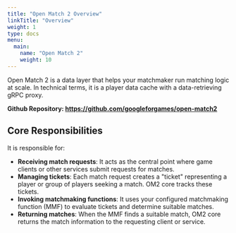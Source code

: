 ```yaml
---
title: "Open Match 2 Overview"
linkTitle: "Overview"
weight: 1
type: docs
menu:
  main:
    name: "Open Match 2"
    weight: 10
---
```


Open Match 2 is a data layer that helps your matchmaker run matching logic at scale. In technical terms, it is a player data cache with a data-retrieving gRPC proxy.

**Github Repository: https://github.com/googleforgames/open-match2**

## Core Responsibilities

It is responsible for:

- **Receiving match requests**: It acts as the central point where game clients or other services submit requests for matches.
- **Managing tickets**: Each match request creates a "ticket" representing a player or group of players seeking a match. OM2 core tracks these tickets.
- **Invoking matchmaking functions**: It uses your configured matchmaking function (MMF) to evaluate tickets and determine suitable matches.
- **Returning matches**: When the MMF finds a suitable match, OM2 core returns the match information to the requesting client or service.